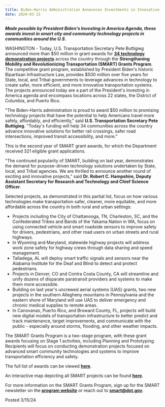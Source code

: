 ```yaml
---
title: Biden-Harris Administration Announces Investments in Innovative Transportation Technology Projects
date: 2024-03-15
---
```


_**Made possible by President Biden's Investing in America Agenda, these awards invest in smart city and community technology projects in communities around the U.S.**_

WASHINGTON - Today, U.S. Transportation Secretary Pete Buttigieg announced more than $50 million in grant awards for **[34 technology demonstration projects](https://www.transportation.gov/grants/SMART "34 technology demonstration projects")** across the country through the **Strengthening Mobility and Revolutionizing Transportation (SMART) Grants Program**. The competitive grant program, established by President Biden's historic Bipartisan Infrastructure Law, provides $500 million over five years for State, local, and Tribal governments to leverage advances in technology to create safer, more efficient, and more innovative transportation systems. The projects announced today are a part of the President's Investing in America agenda and encompass locations across 22 states, the District of Columbia, and Puerto Rico.

"The Biden-Harris administration is proud to award $50 million to promising technology projects that have the potential to help Americans travel more safely, affordably, and efficiently," said **U.S. Transportation Secretary Pete Buttigieg**. "Today's funding will help 34 communities across the country advance innovative solutions for better rail crossings, safer road intersections, improved transit accessibility, and more."

This is the second year of SMART grant awards, for which the Department received 321 eligible grant applications.

"The continued popularity of SMART, building on last year, demonstrates the demand for purpose-driven technology solutions undertaken by State, local, and Tribal agencies. We are thrilled to announce another round of exciting and innovative projects," said **Dr. Robert C. Hampshire, Deputy Assistant Secretary for Research and Technology and Chief Science Officer**.

Selected projects, as demonstrated in this partial list, focus on how various technologies make transportation safer, cleaner, more equitable, and more affordable across the country in both rural and urban settings:

-   Projects including the City of Chattanooga, TN, Charleston, SC, and the Confederated Tribes and Bands of the Yakama Nation in WA, focus on using connected vehicle and smart roadside sensors to improve safety for drivers, pedestrians, and other road users on urban streets and rural highways.
-   In Wyoming and Maryland, statewide highway projects will address work zone safety for highway crews through data sharing and speed management.
-   Talladega, AL will deploy smart traffic signals and sensors near the Alabama Institute for the Deaf and Blind to detect and protect pedestrians.
-   Projects in Denver, CO and Contra Costa County, CA will streamline and unify dozens of disparate paratransit providers and systems to make them more accessible.
-   Building on last year's uncrewed aerial systems (UAS) grants, two new projects in the southern Allegheny mountains in Pennsylvania and the eastern shore of Maryland will use UAS to deliver emergency and chronic medical supplies to remote areas.
-   In Canovanas, Puerto Rico, and Broward County, FL, projects will build new digital models of transportation infrastructure to better predict and track maintenance, target improvements, and communicate with the public - especially around storms, flooding, and other weather impacts.

The SMART Grants Program is a two-stage program, with these grant awards focusing on Stage 1 activities, including Planning and Prototyping. Recipients will focus on conducting demonstration projects focused on advanced smart community technologies and systems to improve transportation efficiency and safety.

The full list of awards can be viewed [**here**](https://www.transportation.gov/grants/smart/fy23-smart-project-list).

An interactive map depicting all SMART projects can be found [**here**](https://www.transportation.gov/grants/smart/awarded-projects).

For more information on the SMART Grants Program, sign up for the SMART newsletter on the [**program website**](https://www.transportation.gov/grants/SMART) or reach out to [**smart@dot.gov**](mailto:smart@dot.gov).

Posted 3/15/24
